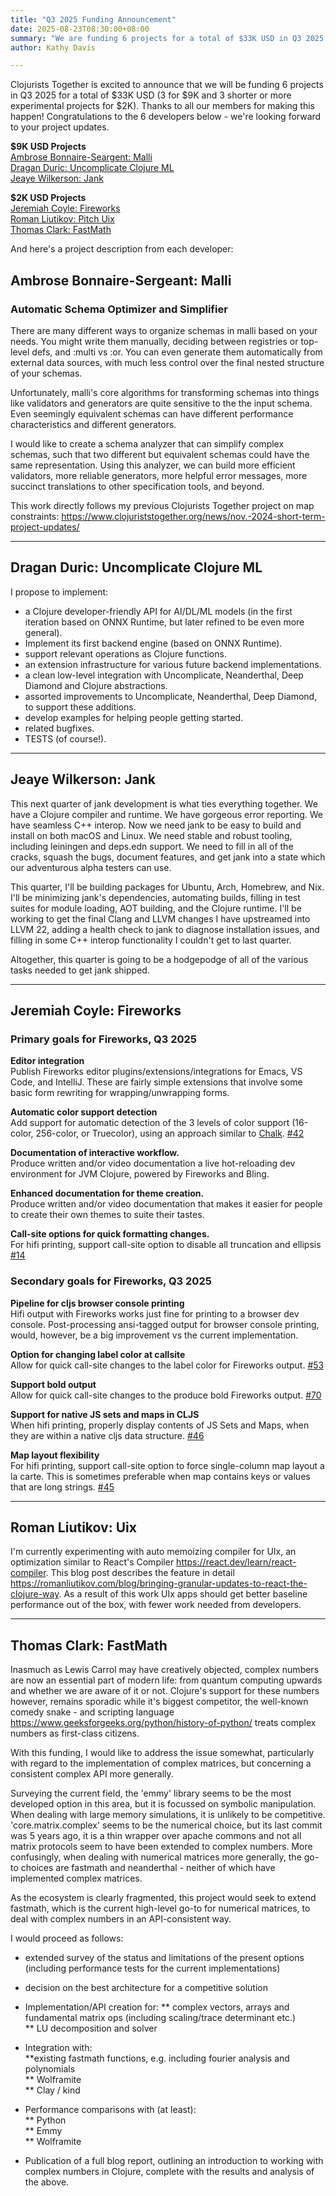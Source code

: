 ```yaml
---
title: "Q3 2025 Funding Announcement"
date: 2025-08-23T08:30:00+08:00
summary: "We are funding 6 projects for a total of $33K USD in Q3 2025."
author: Kathy Davis

---
```


Clojurists Together is excited to announce that we will be funding 6 projects in Q3 2025 for a total of $33K USD (3 for $9K and 3 shorter or more experimental projects for $2K).  Thanks to all our members for making this happen! Congratulations to the 6 developers below - we're looking forward to your project updates.  

**$9K USD Projects**  
[Ambrose Bonnaire-Seargent: Malli](#ambrose-bonnaire-sergeant-malli)  
[Dragan Duric: Uncomplicate Clojure ML](#dragan-duric-uncomplicate-clojure-ml)   
[Jeaye Wilkerson: Jank](#jeaye-wilkerson-jank)  

**$2K USD Projects**  
[Jeremiah Coyle: Fireworks](#jeremiah-coyle-fireworks)  
[Roman Liutikov: Pitch Uix](#roman-liutikov-uix)  
[Thomas Clark: FastMath](#thomas-clark-fastmath)  

And here's a project description from each developer:



## Ambrose Bonnaire-Sergeant: Malli  

### Automatic Schema Optimizer and Simplifier    
There are many different ways to organize schemas in malli based on your needs.
You might write them manually, deciding between registries or top-level defs,
and :multi vs :or. You can even generate them automatically from external data sources,
with much less control over the final nested structure of your schemas.  

Unfortunately, malli's core algorithms for transforming schemas into things like validators and generators are quite sensitive to the the input schema. Even seemingly equivalent schemas can have different performance characteristics and different generators.  

I would like to create a schema analyzer that can simplify complex schemas,
such that two different but equivalent schemas could have the same representation. Using this analyzer, we can build more efficient validators, more reliable generators, more helpful error messages, more succinct translations to other specification tools, and beyond.

This work directly follows my previous Clojurists Together project on
map constraints: https://www.clojuriststogether.org/news/nov.-2024-short-term-project-updates/  <br>

---


## Dragan Duric: Uncomplicate Clojure ML  
I propose to implement:
- a Clojure developer-friendly API for AI/DL/ML models (in the first iteration based on ONNX Runtime, but later refined to be even more general).  
- Implement its first backend engine (based on ONNX Runtime).  
- support relevant operations as Clojure functions.  
- an extension infrastructure for various future backend implementations.  
- a clean low-level integration with Uncomplicate, Neanderthal, Deep Diamond and Clojure abstractions.  
- assorted improvements to Uncomplicate, Neanderthal, Deep Diamond, to support these additions.  
- develop examples for helping people getting started.  
- related bugfixes.  
- TESTS (of course!).  <br>  

---


## Jeaye Wilkerson: Jank  
This next quarter of jank development is what ties everything together. We have a Clojure compiler and runtime. We have gorgeous error reporting. We have seamless C++ interop. Now we need jank to be easy to build and install on both macOS and Linux. We need stable and robust tooling, including leiningen and deps.edn support. We need to fill in all of the cracks, squash the bugs, document features, and get jank into a state which our adventurous alpha testers can use.  

This quarter, I'll be building packages for Ubuntu, Arch, Homebrew, and Nix. I'll be minimizing jank's dependencies, automating builds, filling in test suites for module loading, AOT building, and the Clojure runtime. I'll be working to get the final Clang and LLVM changes I have upstreamed into LLVM 22, adding a health check to jank to diagnose installation issues, and filling in some C++ interop functionality I couldn't get to last quarter.  

Altogether, this quarter is going to be a hodgepodge of all of the various tasks needed to get jank shipped.   <br>  

---


## Jeremiah Coyle: Fireworks  
### Primary goals for Fireworks, Q3 2025  
**Editor integration**  
Publish Fireworks editor plugins/extensions/integrations for Emacs, VS Code, and IntelliJ. These are fairly simple extensions that involve some basic form rewriting for wrapping/unwrapping forms.  

**Automatic color support detection**  
Add support for automatic detection of the 3 levels of color support (16-color, 256-color, or Truecolor), using an approach similar to [Chalk](https://github.com/chalk/supports-color). [#42](https://github.com/paintparty/fireworks/issues/42)  

**Documentation of interactive workflow.**  
Produce written and/or video documentation a live hot-reloading dev environment for JVM Clojure, powered by Fireworks and Bling.  

**Enhanced documentation for theme creation.**  
Produce written and/or video documentation that makes it easier for people to create their own themes to suite their tastes.  

**Call-site options for quick formatting changes.**  
For hifi printing, support call-site option to disable all truncation and ellipsis  
[#14](https://github.com/paintparty/fireworks/issues/14)  

### Secondary goals for Fireworks, Q3 2025  
**Pipeline for cljs browser console printing**  
Hifi output with Fireworks works just fine for printing to a browser dev console. Post-processing ansi-tagged output for browser console printing, would, however, be a big improvement vs the current implementation.  

**Option for changing label color at callsite**   
Allow for quick call-site changes to the label color for Fireworks output. [#53](https://github.com/paintparty/fireworks/issues/53)  

**Support bold output**    
Allow for quick call-site changes to the produce bold Fireworks output. [#70](https://github.com/paintparty/fireworks/issues/70)  

**Support for native JS sets and maps in CLJS**    
When hifi printing, properly display contents of JS Sets and Maps, when they are within a native cljs data structure. [#46](https://github.com/paintparty/fireworks/issues/46)  

**Map layout flexibility**  
For hifi printing, support call-site option to force single-column map layout a la carte. This is sometimes preferable when map contains keys or values that are long strings. [#45](https://github.com/paintparty/fireworks/issues/45)   <br>  

 ---


## Roman Liutikov: Uix    
I'm currently experimenting with auto memoizing compiler for UIx, an optimization similar to React's Compiler https://react.dev/learn/react-compiler. This blog post describes the feature in detail https://romanliutikov.com/blog/bringing-granular-updates-to-react-the-clojure-way. As a result of this work UIx apps should get better baseline performance out of the box, with fewer work needed from developers.  <br>

---


## Thomas Clark: FastMath  
Inasmuch as Lewis Carrol may have creatively objected, complex numbers are now an essential part of modern life: from quantum computing upwards and whether we are aware of it or not. Clojure's support for these numbers however, remains sporadic while it's biggest competitor, the well-known comedy snake - and scripting language https://www.geeksforgeeks.org/python/history-of-python/ treats complex numbers as first-class citizens.  

With this funding, I would like to address the issue somewhat, particularly with regard to the implementation of complex matrices, but concerning a consistent complex API more generally.  

Surveying the current field, the 'emmy' library seems to be the most developed option in this area, but it is focussed on symbolic manipulation. When dealing with large memory simulations, it is unlikely to be competitive. 'core.matrix.complex' seems to be the numerical choice, but its last commit was 5 years ago, it is a thin wrapper over apache commons and not all matrix protocols seem to have been extended to complex numbers. More confusingly, when dealing with numerical matrices more generally, the go-to choices are fastmath and neanderthal - neither of which have implemented complex matrices.   

As the ecosystem is clearly fragmented, this project would seek to extend fastmath, which is the current high-level go-to for numerical matrices, to deal with complex numbers in an API-consistent way.  

I would proceed as follows:  
* extended survey of the status and limitations of the present options (including performance tests for the current implementations)  
* decision on the best architecture for a competitive solution  
* Implementation/API creation for:
** complex vectors, arrays and fundamental matrix ops (including scaling/trace determinant etc.)  
** LU decomposition and solver  

* Integration with:  
**existing fastmath functions, e.g. including fourier analysis and polynomials  
** Wolframite  
** Clay / kind 

* Performance comparisons with (at least):  
** Python  
** Emmy  
** Wolframite  

* Publication of a full blog report, outlining an introduction to working with complex numbers in Clojure, complete with the results and analysis of the above.








